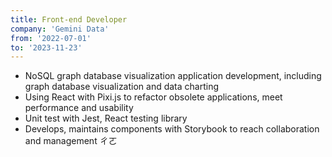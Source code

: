```yaml
---
title: Front-end Developer
company: 'Gemini Data'
from: '2022-07-01'
to: '2023-11-23'
---
```


- NoSQL graph database visualization application development, including graph database visualization and data charting
- Using React with Pixi.js to refactor obsolete applications, meet performance and usability
- Unit test with Jest, React testing library
- Develops, maintains components with Storybook to reach collaboration and management
ㄔㄛ